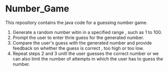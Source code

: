 # Number_Game
This repository contains the java code for a guessing number game.
1. Generate a random number witin in a specified range , such as 1 to 100.
2. Prompt the user to enter thrie guess for the generated number.
3. Compare the user's guess with the generated number and provide feedback on whether the guess is correct , too high or too low.
4. Repeat steps 2 and 3 unitl the user guesses the correct number or we can also limit the number of attempts in which the user has to guess the number.
   
